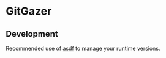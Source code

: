 # GitGazer

## Development

Recommended use of [asdf](https://asdf-vm.com/) to manage your runtime versions.
